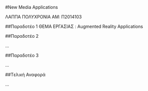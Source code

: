 ﻿#New Media Applications

ΛΑΠΠΑ ΠΟΛΥΧΡΟΝΙΑ 
ΑΜ: Π2014103


##Παραδοτέο 1
ΘΕΜΑ ΕΡΓΑΣΙΑΣ :
Augmented Reality Applications

##Παραδοτέο 2

...

##Παραδοτέο 3

...

##Tελική Αναφορά

...
